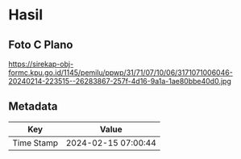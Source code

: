 # Hasil

## Foto C Plano

https://sirekap-obj-formc.kpu.go.id/1145/pemilu/ppwp/31/71/07/10/06/3171071006046-20240214-223515--26283867-257f-4d16-9a1a-1ae80bbe40d0.jpg


## Metadata

| Key        | Value               |
| ---------- | ------------------- |
| Time Stamp | 2024-02-15 07:00:44 |



